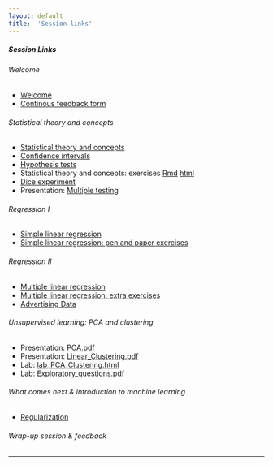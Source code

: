 ```yaml
---
layout: default
title:  'Session links'
---
```


##### Session Links

###### Welcome
- [Welcome](session-intro/session-intro.html)
- [Continous feedback form](https://forms.gle/6drumQ2W6BmNydAY8)

###### Statistical theory and concepts
- [Statistical theory and concepts](session-foundations/session-foundations.html)
- [Confidence intervals](session-confidenceinterval/session-confidenceinterval.html)
- [Hypothesis tests](session-hypothesistest/session-hypothesistest.html)
- Statistical theory and concepts: exercises [Rmd](session-foundations/biostatisticsexercises.Rmd) [html](session-foundations/biostatisticsexercises.html)
- [Dice experiment](https://docs.google.com/spreadsheets/d/1t3jOucU48MVoCQGTbGyWe9SntFbHlHqGSCiqMptHhhs/edit?usp=sharing)
- Presentation: [Multiple testing](session-hypothesistest/lecture-multipletesting.html)

###### Regression I
- [Simple linear regression](session-regression-I/session-regression-I.pdf)
- [Simple linear regression: pen and paper exercises](session-regression-I/pen-and-paper-plasma-volume.pdf)

###### Regression II
- [Multiple linear regression](session-regression-II/session-regression-II.pdf)
- [Multiple linear regression: extra exercises](session-regression-II-extra/pen-and-paper-multple-regression.pdf)
- [Advertising Data](session-regression-II-extra/data/Advertising.csv)

###### Unsupervised learning: PCA and clustering
- Presentation: [PCA.pdf](session-pca_clustering/PCA.pdf)
- Presentation: [Linear_Clustering.pdf](session-pca_clustering/Linear_Clustering.pdf)
- Lab: [lab_PCA_Clustering.html](session-pca_clustering/lab_PCA_Clustering.html)
- Lab: [Exploratory_questions.pdf](session-pca_clustering/Exploratory_questions.pdf)

###### What comes next & introduction to machine learning
- [Regularization](session-regularization/session-regularization.md)

###### Wrap-up session & feedback

----

